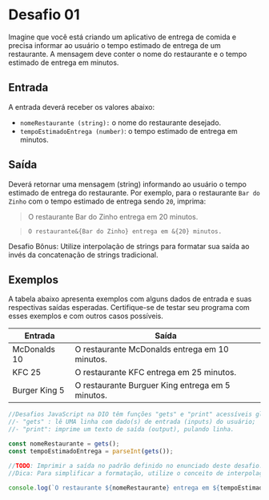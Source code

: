 # Desafio 01

Imagine que você está criando um aplicativo de entrega de comida e precisa informar ao usuário o tempo estimado de entrega de um restaurante. A mensagem deve conter o nome do restaurante e o tempo estimado de entrega em minutos.

## Entrada

A entrada deverá receber os valores abaixo:

- `nomeRestaurante (string):` o nome do restaurante desejado.
- `tempoEstimadoEntrega (number)`: o tempo estimado de entrega em minutos.

## Saída

Deverá retornar uma mensagem (string) informando ao usuário o tempo estimado de entrega do restaurante. Por exemplo, para o restaurante `Bar do Zinho` com o tempo estimado de entrega sendo `20`, imprima:

> O restaurante Bar do Zinho entrega em 20 minutos.

> `O restaurante&{Bar do Zinho} entrega em &{20} minutos.`

Desafio Bônus: Utilize interpolação de strings para formatar sua saída ao invés da concatenação de strings tradicional.

## Exemplos

A tabela abaixo apresenta exemplos com alguns dados de entrada e suas respectivas saídas esperadas. Certifique-se de testar seu programa com esses exemplos e com outros casos possíveis.

Entrada | Saída
-|-
McDonalds 10 |	O restaurante McDonalds entrega em 10 minutos.
KFC 25 |	O restaurante KFC entrega em 25 minutos.
Burger King 5	| O restaurante Burguer King entrega em 5 minutos.


```js
//Desafios JavaScript na DIO têm funções "gets" e "print" acessíveis globalmente:
//- "gets" : lê UMA linha com dado(s) de entrada (inputs) do usuário;
//- "print": imprime um texto de saída (output), pulando linha.

const nomeRestaurante = gets();
const tempoEstimadoEntrega = parseInt(gets());

//TODO: Imprimir a saída no padrão definido no enunciado deste desafio.
//Dica: Para simplificar a formatação, utilize o conceito de interpolação de strings.

console.log(`O restaurante ${nomeRestaurante} entrega em ${tempoEstimadoEntrega} minutos.`);
```
